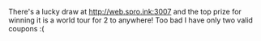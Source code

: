 There's a lucky draw at http://web.spro.ink:3007 and the top prize for winning it is a world tour for 2 to anywhere! Too bad I have only two valid coupons :(
